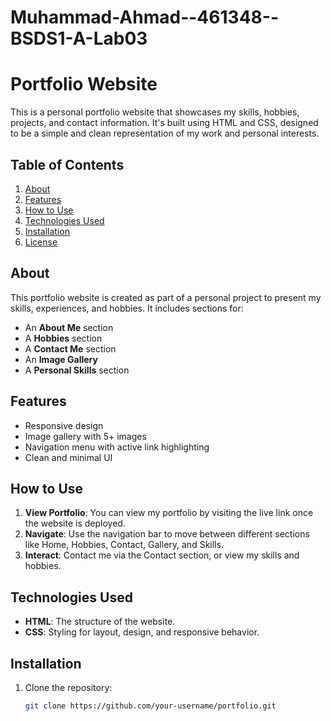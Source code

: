 # Muhammad-Ahmad--461348--BSDS1-A-Lab03
# Portfolio Website

This is a personal portfolio website that showcases my skills, hobbies, projects, and contact information. It's built using HTML and CSS, designed to be a simple and clean representation of my work and personal interests.

## Table of Contents

1. [About](#about)
2. [Features](#features)
3. [How to Use](#how-to-use)
4. [Technologies Used](#technologies-used)
5. [Installation](#installation)
6. [License](#license)

## About

This portfolio website is created as part of a personal project to present my skills, experiences, and hobbies. It includes sections for:
- An **About Me** section
- A **Hobbies** section
- A **Contact Me** section
- An **Image Gallery**
- A **Personal Skills** section

## Features

- Responsive design
- Image gallery with 5+ images
- Navigation menu with active link highlighting
- Clean and minimal UI

## How to Use

1. **View Portfolio**: You can view my portfolio by visiting the live link once the website is deployed.
2. **Navigate**: Use the navigation bar to move between different sections like Home, Hobbies, Contact, Gallery, and Skills.
3. **Interact**: Contact me via the Contact section, or view my skills and hobbies.

## Technologies Used

- **HTML**: The structure of the website.
- **CSS**: Styling for layout, design, and responsive behavior.

## Installation

1. Clone the repository:
   ```bash
   git clone https://github.com/your-username/portfolio.git
